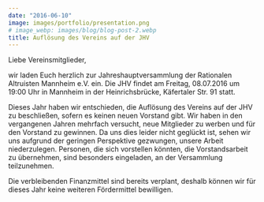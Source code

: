 ```yaml
---
date: "2016-06-10"
image: images/portfolio/presentation.png
# image_webp: images/blog/blog-post-2.webp
title: Auflösung des Vereins auf der JHV
---
```


Liebe Vereinsmitglieder,

wir laden Euch herzlich zur Jahreshauptversammlung der Rationalen Altruisten Mannheim e.V. ein. Die JHV findet am Freitag, 08.07.2016 um 19:00 Uhr in Mannheim in der Heinrichsbrücke, Käfertaler Str. 91 statt.

Dieses Jahr haben wir entschieden, die Auflösung des Vereins auf der JHV zu beschließen, sofern es keinen neuen Vorstand gibt. Wir haben in den vergangenen Jahren mehrfach versucht, neue Mitglieder zu werben und für den Vorstand zu gewinnen. Da uns dies leider nicht geglückt ist, sehen wir uns aufgrund der geringen Perspektive gezwungen, unsere Arbeit niederzulegen. Personen, die sich vorstellen könnten, die Vorstandsarbeit zu übernehmen, sind besonders eingeladen, an der Versammlung teilzunehmen.

Die verbleibenden Finanzmittel sind bereits verplant, deshalb können wir für dieses Jahr keine weiteren Fördermittel bewilligen.

